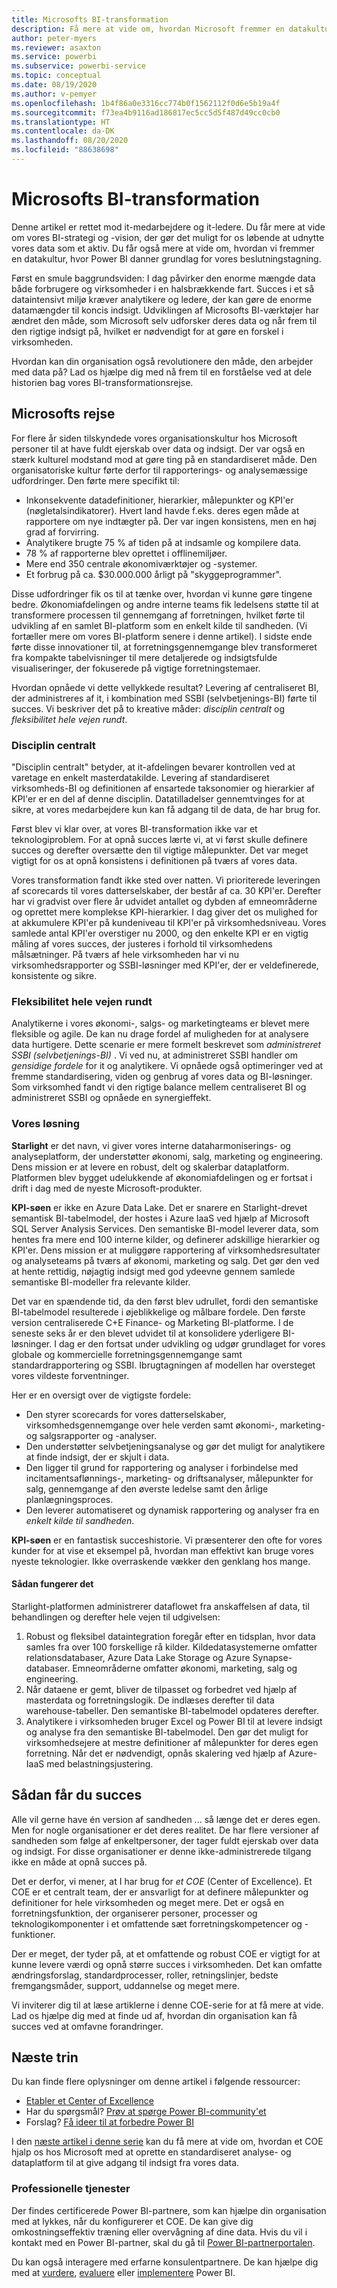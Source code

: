 ```yaml
---
title: Microsofts BI-transformation
description: Få mere at vide om, hvordan Microsoft fremmer en datakultur til forretningsmæssige beslutninger. I artiklen beskrives deres strategi og vision for BI.
author: peter-myers
ms.reviewer: asaxton
ms.service: powerbi
ms.subservice: powerbi-service
ms.topic: conceptual
ms.date: 08/19/2020
ms.author: v-pemyer
ms.openlocfilehash: 1b4f86a0e3316cc774b0f1562112f0d6e5b19a4f
ms.sourcegitcommit: f73ea4b9116ad186817ec5cc5d5f487d49cc0cb0
ms.translationtype: HT
ms.contentlocale: da-DK
ms.lasthandoff: 08/20/2020
ms.locfileid: "88638698"
---
```

# <a name="microsofts-bi-transformation"></a>Microsofts BI-transformation

Denne artikel er rettet mod it-medarbejdere og it-ledere. Du får mere at vide om vores BI-strategi og -vision, der gør det muligt for os løbende at udnytte vores data som et aktiv. Du får også mere at vide om, hvordan vi fremmer en datakultur, hvor Power BI danner grundlag for vores beslutningstagning.

Først en smule baggrundsviden: I dag påvirker den enorme mængde data både forbrugere og virksomheder i en halsbrækkende fart. Succes i et så dataintensivt miljø kræver analytikere og ledere, der kan gøre de enorme datamængder til koncis indsigt. Udviklingen af Microsofts BI-værktøjer har ændret den måde, som Microsoft selv udforsker deres data og når frem til den rigtige indsigt på, hvilket er nødvendigt for at gøre en forskel i virksomheden.

Hvordan kan din organisation også revolutionere den måde, den arbejder med data på? Lad os hjælpe dig med nå frem til en forståelse ved at dele historien bag vores BI-transformationsrejse.

## <a name="microsoft-journey"></a>Microsofts rejse

For flere år siden tilskyndede vores organisationskultur hos Microsoft personer til at have fuldt ejerskab over data og indsigt. Der var også en stærk kulturel modstand mod at gøre ting på en standardiseret måde. Den organisatoriske kultur førte derfor til rapporterings- og analysemæssige udfordringer. Den førte mere specifikt til:

- Inkonsekvente datadefinitioner, hierarkier, målepunkter og KPI'er (nøgletalsindikatorer). Hvert land havde f.eks. deres egen måde at rapportere om nye indtægter på. Der var ingen konsistens, men en høj grad af forvirring.
- Analytikere brugte 75 % af tiden på at indsamle og kompilere data.
- 78 % af rapporterne blev oprettet i offlinemiljøer.
- Mere end 350 centrale økonomiværktøjer og -systemer.
- Et forbrug på ca. $30.000.000 årligt på "skyggeprogrammer".

Disse udfordringer fik os til at tænke over, hvordan vi kunne gøre tingene bedre. Økonomiafdelingen og andre interne teams fik ledelsens støtte til at transformere processen til gennemgang af forretningen, hvilket førte til udvikling af en samlet BI-platform som en enkelt kilde til sandheden. (Vi fortæller mere om vores BI-platform senere i denne artikel). I sidste ende førte disse innovationer til, at forretningsgennemgange blev transformeret fra kompakte tabelvisninger til mere detaljerede og indsigtsfulde visualiseringer, der fokuserede på vigtige forretningstemaer.

Hvordan opnåede vi dette vellykkede resultat? Levering af centraliseret BI, der administreres af it, i kombination med SSBI (selvbetjenings-BI) førte til succes. Vi beskriver det på to kreative måder: _disciplin centralt_ og _fleksibilitet hele vejen rundt_.

### <a name="discipline-at-the-core"></a>Disciplin centralt

"Disciplin centralt" betyder, at it-afdelingen bevarer kontrollen ved at varetage en enkelt masterdatakilde. Levering af standardiseret virksomheds-BI og definitionen af ensartede taksonomier og hierarkier af KPI'er er en del af denne disciplin. Datatilladelser gennemtvinges for at sikre, at vores medarbejdere kun kan få adgang til de data, de har brug for.

Først blev vi klar over, at vores BI-transformation ikke var et teknologiproblem. For at opnå succes lærte vi, at vi først skulle definere succes og derefter oversætte den til vigtige målepunkter. Det var meget vigtigt for os at opnå konsistens i definitionen på tværs af vores data.

Vores transformation fandt ikke sted over natten. Vi prioriterede leveringen af scorecards til vores datterselskaber, der består af ca. 30 KPI'er. Derefter har vi gradvist over flere år udvidet antallet og dybden af emneområderne og oprettet mere komplekse KPI-hierarkier. I dag giver det os mulighed for at akkumulere KPI'er på kundeniveau til KPI'er på virksomhedsniveau. Vores samlede antal KPI'er overstiger nu 2000, og den enkelte KPI er en vigtig måling af vores succes, der justeres i forhold til virksomhedens målsætninger. På tværs af hele virksomheden har vi nu virksomhedsrapporter og SSBI-løsninger med KPI'er, der er veldefinerede, konsistente og sikre.

### <a name="flexibility-at-the-edge"></a>Fleksibilitet hele vejen rundt

Analytikerne i vores økonomi-, salgs- og marketingteams er blevet mere fleksible og agile. De kan nu drage fordel af muligheden for at analysere data hurtigere. Dette scenarie er mere formelt beskrevet som _administreret SSBI (selvbetjenings-BI)_ . Vi ved nu, at administreret SSBI handler om _gensidige fordele_ for it og analytikere. Vi opnåede også optimeringer ved at fremme standardisering, viden og genbrug af vores data og BI-løsninger. Som virksomhed fandt vi den rigtige balance mellem centraliseret BI og administreret SSBI og opnåede en synergieffekt.

### <a name="our-solution"></a>Vores løsning

**Starlight** er det navn, vi giver vores interne dataharmoniserings- og analyseplatform, der understøtter økonomi, salg, marketing og engineering. Dens mission er at levere en robust, delt og skalerbar dataplatform. Platformen blev bygget udelukkende af økonomiafdelingen og er fortsat i drift i dag med de nyeste Microsoft-produkter.

**KPI-søen** er ikke en Azure Data Lake. Det er snarere en Starlight-drevet semantisk BI-tabelmodel, der hostes i Azure IaaS ved hjælp af Microsoft SQL Server Analysis Services. Den semantiske BI-model leverer data, som hentes fra mere end 100 interne kilder, og definerer adskillige hierarkier og KPI'er. Dens mission er at muliggøre rapportering af virksomhedsresultater og analyseteams på tværs af økonomi, marketing og salg. Det gør den ved at hente rettidig, nøjagtig indsigt med god ydeevne gennem samlede semantiske BI-modeller fra relevante kilder.

Det var en spændende tid, da den først blev udrullet, fordi den semantiske BI-tabelmodel resulterede i øjeblikkelige og målbare fordele. Den første version centraliserede C+E Finance- og Marketing BI-platforme. I de seneste seks år er den blevet udvidet til at konsolidere yderligere BI-løsninger. I dag er den fortsat under udvikling og udgør grundlaget for vores globale og kommercielle forretningsgennemgange samt standardrapportering og SSBI. Ibrugtagningen af modellen har oversteget vores vildeste forventninger.

Her er en oversigt over de vigtigste fordele:

- Den styrer scorecards for vores datterselskaber, virksomhedsgennemgange over hele verden samt økonomi-, marketing- og salgsrapporter og -analyser.
- Den understøtter selvbetjeningsanalyse og gør det muligt for analytikere at finde indsigt, der er skjult i data.
- Den ligger til grund for rapportering og analyser i forbindelse med incitamentsaflønnings-, marketing- og driftsanalyser, målepunkter for salg, gennemgange af den øverste ledelse samt den årlige planlægningsproces.
- Den leverer automatiseret og dynamisk rapportering og analyser fra en _enkelt kilde til sandheden_.

**KPI-søen** er en fantastisk succeshistorie. Vi præsenterer den ofte for vores kunder for at vise et eksempel på, hvordan man effektivt kan bruge vores nyeste teknologier. Ikke overraskende vækker den genklang hos mange.

#### <a name="how-it-works"></a>Sådan fungerer det

Starlight-platformen administrerer dataflowet fra anskaffelsen af data, til behandlingen og derefter hele vejen til udgivelsen:

1. Robust og fleksibel dataintegration foregår efter en tidsplan, hvor data samles fra over 100 forskellige rå kilder. Kildedatasystemerne omfatter relationsdatabaser, Azure Data Lake Storage og Azure Synapse-databaser. Emneområderne omfatter økonomi, marketing, salg og engineering.
2. Når dataene er gemt, bliver de tilpasset og forbedret ved hjælp af masterdata og forretningslogik. De indlæses derefter til data warehouse-tabeller. Den semantiske BI-tabelmodel opdateres derefter.
3. Analytikere i virksomheden bruger Excel og Power BI til at levere indsigt og analyse fra den semantiske BI-tabelmodel. Den gør det muligt for virksomhedsejere at mestre definitioner af målepunkter for deres egen forretning. Når det er nødvendigt, opnås skalering ved hjælp af Azure-IaaS med belastningsjustering.

## <a name="deliver-success"></a>Sådan får du succes

Alle vil gerne have én version af sandheden ... så længe det er deres egen. Men for nogle organisationer er det deres realitet. De har flere versioner af sandheden som følge af enkeltpersoner, der tager fuldt ejerskab over data og indsigt. For disse organisationer er denne ikke-administrerede tilgang ikke en måde at opnå succes på.

Det er derfor, vi mener, at I har brug for _et COE_ (Center of Excellence). Et COE er et centralt team, der er ansvarligt for at definere målepunkter og definitioner for hele virksomheden og meget mere. Det er også en forretningsfunktion, der organiserer personer, processer og teknologikomponenter i et omfattende sæt forretningskompetencer og -funktioner.

Der er meget, der tyder på, at et omfattende og robust COE er vigtigt for at kunne levere værdi og opnå større succes i virksomheden. Det kan omfatte ændringsforslag, standardprocesser, roller, retningslinjer, bedste fremgangsmåder, support, uddannelse og meget mere.

Vi inviterer dig til at læse artiklerne i denne COE-serie for at få mere at vide. Lad os hjælpe dig med at finde ud af, hvordan din organisation kan få succes ved at omfavne forandringer.

## <a name="next-steps"></a>Næste trin

Du kan finde flere oplysninger om denne artikel i følgende ressourcer:

- [Etabler et Center of Excellence](center-of-excellence-establish.md)
- Har du spørgsmål? [Prøv at spørge Power BI-community'et](https://community.powerbi.com/)
- Forslag? [Få ideer til at forbedre Power BI](https://ideas.powerbi.com/)

I den [næste artikel i denne serie](center-of-excellence-establish.md) kan du få mere at vide om, hvordan et COE hjalp os hos Microsoft med at oprette en standardiseret analyse- og dataplatform til at give adgang til indsigt fra vores data.

### <a name="professional-services"></a>Professionelle tjenester

Der findes certificerede Power BI-partnere, som kan hjælpe din organisation med at lykkes, når du konfigurerer et COE. De kan give dig omkostningseffektiv træning eller overvågning af dine data. Hvis du vil i kontakt med en Power BI-partner, skal du gå til [Power BI-partnerportalen](https://powerbi.microsoft.com/partners/).

Du kan også interagere med erfarne konsulentpartnere. De kan hjælpe dig med at [vurdere](https://appsource.microsoft.com/marketplace/consulting-services?product=power-bi&serviceType=assessment&country=ALL&region=ALL), [evaluere](https://appsource.microsoft.com/marketplace/consulting-services?product=power-bi&serviceType=proof-of-concept&country=ALL&region=ALL) eller [implementere](https://appsource.microsoft.com/marketplace/consulting-services?product=power-bi&serviceType=implementation&country=ALL&region=ALL&page=1) Power BI.
